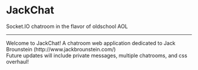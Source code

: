 # JackChat
Socket.IO chatroom in the flavor of oldschool AOL
<hr>
Welcome to JackChat! A chatroom web application dedicated to Jack Brounstein (http://www.jackbrounstein.com/)<br>
Future updates will include private messages, multiple chatrooms, and css overhaul!
